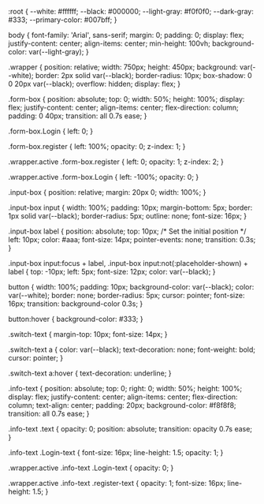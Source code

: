 :root {
    --white: #ffffff;
    --black: #000000;
    --light-gray: #f0f0f0;
    --dark-gray: #333;
    --primary-color: #007bff;
}

body {
    font-family: 'Arial', sans-serif;
    margin: 0;
    padding: 0;
    display: flex;
    justify-content: center;
    align-items: center;
    min-height: 100vh;
    background-color: var(--light-gray);
}

.wrapper {
    position: relative;
    width: 750px;
    height: 450px;
    background: var(--white);
    border: 2px solid var(--black);
    border-radius: 10px;
    box-shadow: 0 0 20px var(--black);
    overflow: hidden;
    display: flex;
}

.form-box {
    position: absolute;
    top: 0;
    width: 50%;
    height: 100%;
    display: flex;
    justify-content: center;
    align-items: center;
    flex-direction: column;
    padding: 0 40px;
    transition: all 0.7s ease;
}

.form-box.Login {
    left: 0;
}

.form-box.register {
    left: 100%;
    opacity: 0;
    z-index: 1;
}

.wrapper.active .form-box.register {
    left: 0;
    opacity: 1;
    z-index: 2;
}

.wrapper.active .form-box.Login {
    left: -100%;
    opacity: 0;
}

.input-box {
    position: relative;
    margin: 20px 0;
    width: 100%;
}

.input-box input {
    width: 100%;
    padding: 10px;
    margin-bottom: 5px;
    border: 1px solid var(--black);
    border-radius: 5px;
    outline: none;
    font-size: 16px;
}

.input-box label {
    position: absolute;
    top: 10px; /* Set the initial position */
    left: 10px;
    color: #aaa;
    font-size: 14px;
    pointer-events: none;
    transition: 0.3s;
}

.input-box input:focus + label,
.input-box input:not(:placeholder-shown) + label {
    top: -10px;
    left: 5px;
    font-size: 12px;
    color: var(--black);
}

button {
    width: 100%;
    padding: 10px;
    background-color: var(--black);
    color: var(--white);
    border: none;
    border-radius: 5px;
    cursor: pointer;
    font-size: 16px;
    transition: background-color 0.3s;
}

button:hover {
    background-color: #333;
}

.switch-text {
    margin-top: 10px;
    font-size: 14px;
}

.switch-text a {
    color: var(--black);
    text-decoration: none;
    font-weight: bold;
    cursor: pointer;
}

.switch-text a:hover {
    text-decoration: underline;
}

.info-text {
    position: absolute;
    top: 0;
    right: 0;
    width: 50%;
    height: 100%;
    display: flex;
    justify-content: center;
    align-items: center;
    flex-direction: column;
    text-align: center;
    padding: 20px;
    background-color: #f8f8f8;
    transition: all 0.7s ease;
}

.info-text .text {
    opacity: 0;
    position: absolute;
    transition: opacity 0.7s ease;
}

.info-text .Login-text {
    font-size: 16px;
    line-height: 1.5;
    opacity: 1;
}

.wrapper.active .info-text .Login-text {
    opacity: 0;
}

.wrapper.active .info-text .register-text {
    opacity: 1;
    font-size: 16px;
    line-height: 1.5;
}
